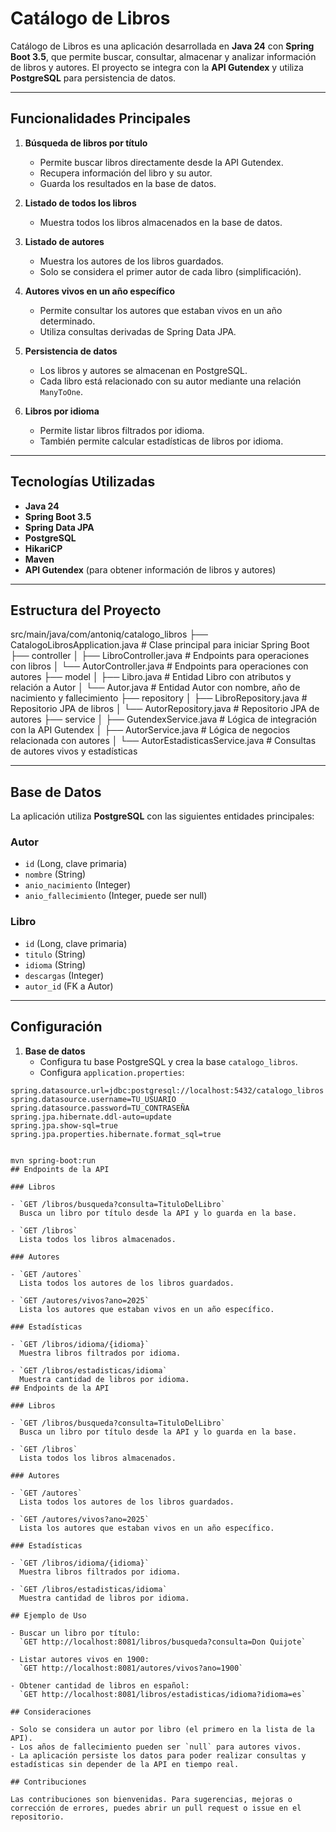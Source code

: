# Catálogo de Libros

Catálogo de Libros es una aplicación desarrollada en **Java 24** con **Spring Boot 3.5**, que permite buscar, consultar, almacenar y analizar información de libros y autores. El proyecto se integra con la **API Gutendex** y utiliza **PostgreSQL** para persistencia de datos.

---

## Funcionalidades Principales

1. **Búsqueda de libros por título**
    - Permite buscar libros directamente desde la API Gutendex.
    - Recupera información del libro y su autor.
    - Guarda los resultados en la base de datos.

2. **Listado de todos los libros**
    - Muestra todos los libros almacenados en la base de datos.

3. **Listado de autores**
    - Muestra los autores de los libros guardados.
    - Solo se considera el primer autor de cada libro (simplificación).

4. **Autores vivos en un año específico**
    - Permite consultar los autores que estaban vivos en un año determinado.
    - Utiliza consultas derivadas de Spring Data JPA.

5. **Persistencia de datos**
    - Los libros y autores se almacenan en PostgreSQL.
    - Cada libro está relacionado con su autor mediante una relación `ManyToOne`.

6. **Libros por idioma**
    - Permite listar libros filtrados por idioma.
    - También permite calcular estadísticas de libros por idioma.

---

## Tecnologías Utilizadas

- **Java 24**
- **Spring Boot 3.5**
- **Spring Data JPA**
- **PostgreSQL**
- **HikariCP**
- **Maven**
- **API Gutendex** (para obtener información de libros y autores)

---

## Estructura del Proyecto
src/main/java/com/antoniq/catalogo_libros
├── CatalogoLibrosApplication.java        # Clase principal para iniciar Spring Boot
├── controller
│   ├── LibroController.java              # Endpoints para operaciones con libros
│   └── AutorController.java              # Endpoints para operaciones con autores
├── model
│   ├── Libro.java                         # Entidad Libro con atributos y relación a Autor
│   └── Autor.java                         # Entidad Autor con nombre, año de nacimiento y fallecimiento
├── repository
│   ├── LibroRepository.java               # Repositorio JPA de libros
│   └── AutorRepository.java               # Repositorio JPA de autores
├── service
│   ├── GutendexService.java               # Lógica de integración con la API Gutendex
│   ├── AutorService.java                  # Lógica de negocios relacionada con autores
│   └── AutorEstadisticasService.java      # Consultas de autores vivos y estadísticas

---

## Base de Datos

La aplicación utiliza **PostgreSQL** con las siguientes entidades principales:

### Autor
- `id` (Long, clave primaria)
- `nombre` (String)
- `anio_nacimiento` (Integer)
- `anio_fallecimiento` (Integer, puede ser null)

### Libro
- `id` (Long, clave primaria)
- `titulo` (String)
- `idioma` (String)
- `descargas` (Integer)
- `autor_id` (FK a Autor)

---

## Configuración

1. **Base de datos**
    - Configura tu base PostgreSQL y crea la base `catalogo_libros`.
    - Configura `application.properties`:

```properties
spring.datasource.url=jdbc:postgresql://localhost:5432/catalogo_libros
spring.datasource.username=TU_USUARIO
spring.datasource.password=TU_CONTRASEÑA
spring.jpa.hibernate.ddl-auto=update
spring.jpa.show-sql=true
spring.jpa.properties.hibernate.format_sql=true


mvn spring-boot:run
## Endpoints de la API

### Libros

- `GET /libros/busqueda?consulta=TituloDelLibro`  
  Busca un libro por título desde la API y lo guarda en la base.

- `GET /libros`  
  Lista todos los libros almacenados.

### Autores

- `GET /autores`  
  Lista todos los autores de los libros guardados.

- `GET /autores/vivos?ano=2025`  
  Lista los autores que estaban vivos en un año específico.

### Estadísticas

- `GET /libros/idioma/{idioma}`  
  Muestra libros filtrados por idioma.

- `GET /libros/estadisticas/idioma`  
  Muestra cantidad de libros por idioma.
## Endpoints de la API

### Libros

- `GET /libros/busqueda?consulta=TituloDelLibro`  
  Busca un libro por título desde la API y lo guarda en la base.

- `GET /libros`  
  Lista todos los libros almacenados.

### Autores

- `GET /autores`  
  Lista todos los autores de los libros guardados.

- `GET /autores/vivos?ano=2025`  
  Lista los autores que estaban vivos en un año específico.

### Estadísticas

- `GET /libros/idioma/{idioma}`  
  Muestra libros filtrados por idioma.

- `GET /libros/estadisticas/idioma`  
  Muestra cantidad de libros por idioma.

## Ejemplo de Uso

- Buscar un libro por título:  
  `GET http://localhost:8081/libros/busqueda?consulta=Don Quijote`

- Listar autores vivos en 1900:  
  `GET http://localhost:8081/autores/vivos?ano=1900`

- Obtener cantidad de libros en español:  
  `GET http://localhost:8081/libros/estadisticas/idioma?idioma=es`

## Consideraciones

- Solo se considera un autor por libro (el primero en la lista de la API).  
- Los años de fallecimiento pueden ser `null` para autores vivos.  
- La aplicación persiste los datos para poder realizar consultas y estadísticas sin depender de la API en tiempo real.

## Contribuciones

Las contribuciones son bienvenidas. Para sugerencias, mejoras o corrección de errores, puedes abrir un pull request o issue en el repositorio.
